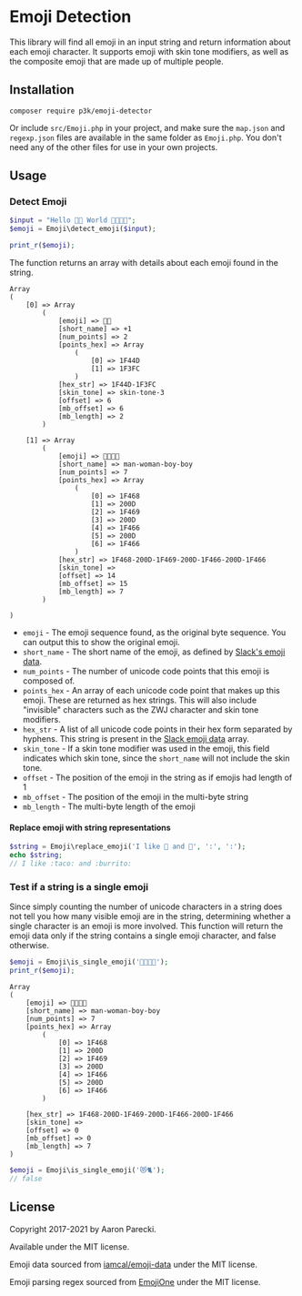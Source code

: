Emoji Detection
===============

This library will find all emoji in an input string and return information about each emoji character. It supports emoji with skin tone modifiers, as well as the composite emoji that are made up of multiple people.

Installation
------------

```
composer require p3k/emoji-detector
```

Or include `src/Emoji.php` in your project, and make sure the `map.json` and `regexp.json` files are available in the same folder as `Emoji.php`. You don't need any of the other files for use in your own projects.

Usage
-----

### Detect Emoji

```php
$input = "Hello 👍🏼 World 👨‍👩‍👦‍👦";
$emoji = Emoji\detect_emoji($input);

print_r($emoji);
```

The function returns an array with details about each emoji found in the string.

```
Array
(
    [0] => Array
        (
            [emoji] => 👍🏼
            [short_name] => +1
            [num_points] => 2
            [points_hex] => Array
                (
                    [0] => 1F44D
                    [1] => 1F3FC
                )
            [hex_str] => 1F44D-1F3FC
            [skin_tone] => skin-tone-3
            [offset] => 6
            [mb_offset] => 6
            [mb_length] => 2
        )

    [1] => Array
        (
            [emoji] => 👨‍👩‍👦‍👦
            [short_name] => man-woman-boy-boy
            [num_points] => 7
            [points_hex] => Array
                (
                    [0] => 1F468
                    [1] => 200D
                    [2] => 1F469
                    [3] => 200D
                    [4] => 1F466
                    [5] => 200D
                    [6] => 1F466
                )
            [hex_str] => 1F468-200D-1F469-200D-1F466-200D-1F466
            [skin_tone] =>
            [offset] => 14
            [mb_offset] => 15
            [mb_length] => 7
        )

)
```

* `emoji` - The emoji sequence found, as the original byte sequence. You can output this to show the original emoji.
* `short_name` - The short name of the emoji, as defined by [Slack's emoji data](https://github.com/iamcal/emoji-data).
* `num_points` - The number of unicode code points that this emoji is composed of.
* `points_hex` - An array of each unicode code point that makes up this emoji. These are returned as hex strings. This will also include "invisible" characters such as the ZWJ character and skin tone modifiers.
* `hex_str` - A list of all unicode code points in their hex form separated by hyphens. This string is present in the [Slack emoji data](https://github.com/iamcal/emoji-data) array.
* `skin_tone` - If a skin tone modifier was used in the emoji, this field indicates which skin tone, since the `short_name` will not include the skin tone.
* `offset` - The position of the emoji in the string as if emojis had length of 1
* `mb_offset` - The position of the emoji in the multi-byte string
* `mb_length` - The multi-byte length of the emoji


#### Replace emoji with string representations

```php
$string = Emoji\replace_emoji('I like 🌮 and 🌯', ':', ':');
echo $string;
// I like :taco: and :burrito:
```


### Test if a string is a single emoji

Since simply counting the number of unicode characters in a string does not tell you how many visible emoji are in the string, determining whether a single character is an emoji is more involved. This function will return the emoji data only if the string contains a single emoji character, and false otherwise.

```php
$emoji = Emoji\is_single_emoji('👨‍👩‍👦‍👦');
print_r($emoji);
```

```
Array
(
    [emoji] => 👨‍👩‍👦‍👦
    [short_name] => man-woman-boy-boy
    [num_points] => 7
    [points_hex] => Array
        (
            [0] => 1F468
            [1] => 200D
            [2] => 1F469
            [3] => 200D
            [4] => 1F466
            [5] => 200D
            [6] => 1F466
        )

    [hex_str] => 1F468-200D-1F469-200D-1F466-200D-1F466
    [skin_tone] =>
    [offset] => 0
    [mb_offset] => 0
    [mb_length] => 7
)
```

```php
$emoji = Emoji\is_single_emoji('😻🐈');
// false
```


License
-------

Copyright 2017-2021 by Aaron Parecki.

Available under the MIT license.

Emoji data sourced from [iamcal/emoji-data](https://github.com/iamcal/emoji-data) under the MIT license.

Emoji parsing regex sourced from [EmojiOne](https://github.com/Ranks/emojione) under the MIT license.

